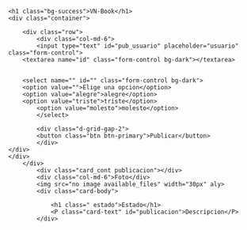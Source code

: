 <!DOCTYPE html>
<html lang="en">
<head>
	<meta charset="UTF-8">
	<meta name="viewport" content="width=device-width, initial-scale=1.0">
	<title>Document</title>
	<link rel="stylesheet" type="text/css" href="bootstrap.min.css">
	<script src="https://code.jquery.com/jquery-3.6.0.min.js" integrity="sha256-/xUj+3OJU5yExlq6GSYGSHk7tPXikynS7ogEvDej/m4=" crossorigin="anonymous"></script>
	<script>
   $(document).on("click","#btn_publicar",()=>{
   	
   	const user=$("pub_usuario").val();
   	const desc=$("pub_descripcion").val();
   	const estado=$("pub_estado").val();

   	$.ajax({
   		url:'accionespublicaciones.php',
   		data:{user:user,desc:desc,estado},
   		type:'POST',
   		dataType:'json',
   		succes:(data)=>{
   			console.log(data);
   		},
   		$("#estado").text(data[0].pub_estado);
   		$("#publicacion").text(data[0].pub_descripcion);
   		if(data)[0].pub_estado=='alegre'{
        $("cont _publicacion").removeClass("bg_succes");
        $("cont _publicacion").removeClass("bg_warning");
        $("cont _publicacion").addClass("bg_succes");

        if(data)[0].pub_estado=='triste'{
        $("cont _publicacion").removeClass("bg_succes");
        $("cont _publicacion").removeClass("bg_warning");
        $("cont _publicacion").addClass("bg_succes");

        if(data)[0].pub_estado=='molesto	'{
        $("cont _publicacion").removeClass("bg_succes");
        $("cont _publicacion").addClass("bg_warning");
        $("cont _publicacion").addClass("bg_succes");




   		}
   		error:(desc,estado)=>{},

   		
   	})

   });
   </script>
<body>

	<h1 class="bg-success">VN-Book</h1>
	<div class="container">

		<div class="row">
			<div class="col-md-6">
			<input type="text" id="pub_usuario" placeholder="usuario" class="form-control">
		<textarea name="id" class="form-control bg-dark"></textarea> 
		

		<select name="" id="" class="form-control bg-dark">
		<option value="">Elige una opcion</option>
		<option value="alegre">alegre</option>
	    <option value="triste">triste</option>
	    	<option value="molesto">molesto</option>
	    	</select>

	    	<div class="d-grid-gap-2">
	    	<button class="btn btn-primary">Publicar</button>
	    	</div>
	</div>
	</div>
		</div> 
		    <div class="card_cont publicacion"></div>
			<div class="col-md-6">Foto</div>
			<img src="no image available_files" width="30px" aly>
			<div class="card-body">

				<h1 class=" estado">Estado</h1>
				<P class="card-text" id="publicacion">Descripcion</P>
			</div> 
		
		
</body>
</html>

<!---
NicoleRodri/NicoleRodri is a ✨ special ✨ repository because its `README.md` (this file) appears on your GitHub profile.
You can click the Preview link to take a look at your changes.
--->
